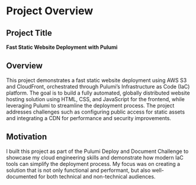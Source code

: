# Project Overview

## Project Title
**Fast Static Website Deployment with Pulumi**

## Overview
This project demonstrates a fast static website deployment using AWS S3 and CloudFront, orchestrated through Pulumi’s Infrastructure as Code (IaC) platform. The goal is to build a fully automated, globally distributed website hosting solution using HTML, CSS, and JavaScript for the frontend, while leveraging Pulumi to streamline the deployment process. The project addresses challenges such as configuring public access for static assets and integrating a CDN for performance and security improvements.

## Motivation
I built this project as part of the Pulumi Deploy and Document Challenge to showcase my cloud engineering skills and demonstrate how modern IaC tools can simplify the deployment process. My focus was on creating a solution that is not only functional and performant, but also well-documented for both technical and non-technical audiences.
